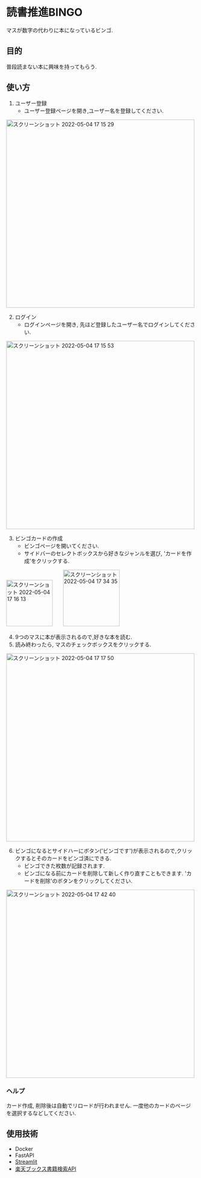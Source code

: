 # 読書推進BINGO
マスが数字の代わりに本になっているビンゴ.

## 目的
普段読まない本に興味を持ってもらう.

## 使い方
1. ユーザー登録
    * ユーザー登録ページを開き,ユーザー名を登録してください.

<img width="500" alt="スクリーンショット 2022-05-04 17 15 29" src="https://user-images.githubusercontent.com/76393580/166646637-190d5f8b-1fdd-45a6-adf5-f1e1c762a495.png">


2. ログイン
    * ログインページを開き, 先ほど登録したユーザー名でログインしてください.

<img width="500" alt="スクリーンショット 2022-05-04 17 15 53" src="https://user-images.githubusercontent.com/76393580/166646654-98326513-d945-4af3-9263-7620e28a9ed1.png">


3. ビンゴカードの作成
    * ビンゴページを開いてください.
    * サイドバーのセレクトボックスから好きなジャンルを選び, 'カードを作成'をクリックする.

<img width="123" alt="スクリーンショット 2022-05-04 17 16 13" src="https://user-images.githubusercontent.com/76393580/166647296-7300f940-3a5f-4778-b7ee-59d079239b87.png">　　<img width="150" alt="スクリーンショット 2022-05-04 17 34 35" src="https://user-images.githubusercontent.com/76393580/166647673-506ebd75-db03-4ddf-83e2-aed6a33bfb13.png">



4. 9つのマスに本が表示されるので,好きな本を読む.
5. 読み終わったら, マスのチェックボックスをクリックする.

<img width="500" alt="スクリーンショット 2022-05-04 17 17 50" src="https://user-images.githubusercontent.com/76393580/166645770-952f320b-1bf0-440d-9e4e-076f917de6a5.png">

6. ビンゴになるとサイドハーにボタン('ビンゴです')が表示されるので,クリックするとそのカードをビンゴ済にできる.
    * ビンゴできた枚数が記録されます.
    * ビンゴになる前にカードを削除して新しく作り直すこともできます. 'カードを削除'のボタンをクリックしてください.


<img width="500" alt="スクリーンショット 2022-05-04 17 42 40" src="https://user-images.githubusercontent.com/76393580/166648822-fe62db86-2392-4396-8619-b7fb61cd2638.png">

### ヘルプ
カード作成, 削除後は自動でリロードが行われません. 一度他のカードのページを選択するなどしてください.

## 使用技術
* Docker
* FastAPI
* [Streamlit](https://streamlit.io/)
* [楽天ブックス書籍検索API](https://webservice.rakuten.co.jp/documentation/books-book-search)
